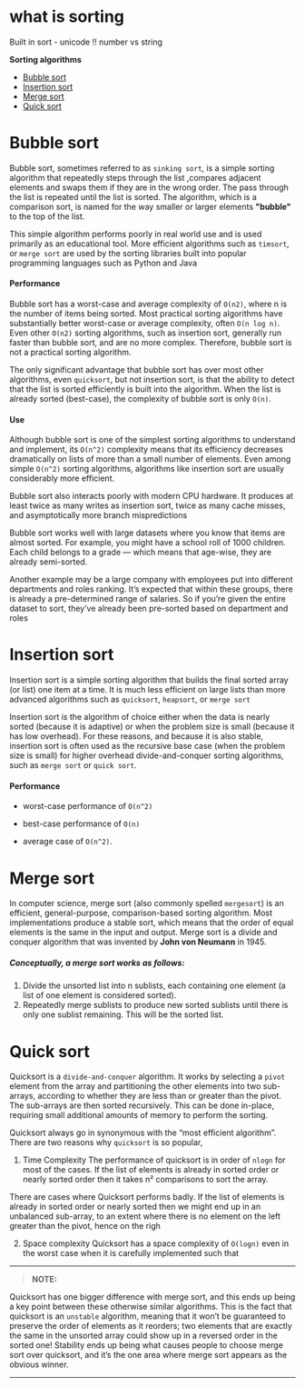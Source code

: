 # what is sorting

Built in sort - unicode !! number vs string

**Sorting algorithms**
* [Bubble sort](#bubble-sort)
* [Insertion sort](#insertion-sort)
* [Merge sort](#merge-sort)
* [Quick sort](#quick-sort)

# Bubble sort

Bubble sort, sometimes referred to as `sinking sort`, is a simple sorting algorithm that repeatedly steps through the list
,compares adjacent elements and swaps them if they are in the wrong order.
The pass through the list is repeated until the list is sorted. 
The algorithm, which is a comparison sort, is named for the way smaller or larger elements **"bubble"** to the top of the list.

This simple algorithm performs poorly in real world use and is used primarily as an educational tool.
More efficient algorithms such as `timsort`, or `merge sort` are used by the sorting libraries built into popular programming languages such as Python and Java

#### Performance
Bubble sort has a worst-case and average complexity of `О(n2)`, where n is the number of items being sorted.
Most practical sorting algorithms have substantially better worst-case or average complexity, often `O(n log n)`.
Even other `О(n2)` sorting algorithms, such as insertion sort, generally run faster than bubble sort,
and are no more complex. Therefore, bubble sort is not a practical sorting algorithm.

The only significant advantage that bubble sort has over most other algorithms, even `quicksort`,
but not insertion sort, is that the ability to detect that the list is sorted efficiently is built into the algorithm.
When the list is already sorted (best-case), the complexity of bubble sort is only `O(n)`.


#### Use
Although bubble sort is one of the simplest sorting algorithms to understand and implement,
its `O(n^2)` complexity means that its efficiency decreases dramatically on lists of more than a small number of elements.
Even among simple `O(n^2)` sorting algorithms, algorithms like insertion sort are usually considerably more efficient.

Bubble sort also interacts poorly with modern CPU hardware.
It produces at least twice as many writes as insertion sort, twice as many cache misses, and asymptotically more branch mispredictions

Bubble sort works well with large datasets where you know that items are almost sorted.
For example, you might have a school roll of 1000 children.
Each child belongs to a grade — which means that age-wise, they are already semi-sorted.

Another example may be a large company with employees put into different departments and roles ranking.
It’s expected that within these groups, there is already a pre-determined range of salaries.
So if you’re given the entire dataset to sort, they’ve already been pre-sorted based on department and roles

# Insertion sort
Insertion sort is a simple sorting algorithm that builds the final sorted array 
(or list) one item at a time. It is much less efficient on large lists than more advanced algorithms such as `quicksort`, `heapsort`, or `merge sort`

Insertion sort is the algorithm of choice either when the data is nearly sorted (because it is adaptive) or when the problem size is small (because it has low overhead).
For these reasons, and because it is also stable, insertion sort is often used as the recursive base case (when the problem size is small) 
for higher overhead divide-and-conquer sorting algorithms, such as `merge sort` or `quick sort`.

#### Performance
* worst-case performance of `O(n^2)`

* best-case performance of `O(n)`

* average case of `O(n^2)`.


# Merge sort

In computer science, merge sort (also commonly spelled `mergesort`) is an efficient, general-purpose,
comparison-based sorting algorithm. Most implementations produce a stable sort,
which means that the order of equal elements is the same in the input and output.
Merge sort is a divide and conquer algorithm that was invented by **John von Neumann** in 1945.

##### Conceptually, a merge sort works as follows:

1. Divide the unsorted list into n sublists, each containing one element (a list of one element is considered sorted).
2. Repeatedly merge sublists to produce new sorted sublists until there is only one sublist remaining. This will be the sorted list.

# Quick sort
Quicksort is a `divide-and-conquer` algorithm. It works by selecting a `pivot` element from the array and
partitioning the other elements into two sub-arrays, according to whether they are less than or greater than the pivot.
The sub-arrays are then sorted recursively.
This can be done in-place, requiring small additional amounts of memory to perform the sorting.

Quicksort always go in synonymous with the “most efficient algorithm”. 
There are two reasons why `quicksort` is so popular,

1. Time Complexity
The performance of quicksort is in order of `nlogn` for most of the cases.
If the list of elements is already in sorted order or nearly sorted order then it takes n² comparisons to sort the array.

There are cases where Quicksort performs badly. If the list of elements is already in sorted order or 
nearly sorted then we might end up in an unbalanced sub-array,
to an extent where there is no element on the left greater than the pivot, hence on the righ

2. Space complexity
Quicksort has a space complexity of `O(logn)` even in the worst case when it is carefully implemented such that

---
>**NOTE:**

Quicksort has one bigger difference with merge sort, and this ends up being a key point between these otherwise 
similar algorithms. This is the fact that quicksort is an `unstable` algorithm, meaning that it won’t be guaranteed 
to preserve the order of elements as it reorders; two elements that are exactly the same in the unsorted array 
could show up in a reversed order in the sorted one! Stability ends up being what causes people to choose
merge sort over quicksort, and it’s the one area where merge sort appears as the obvious winner.

---
